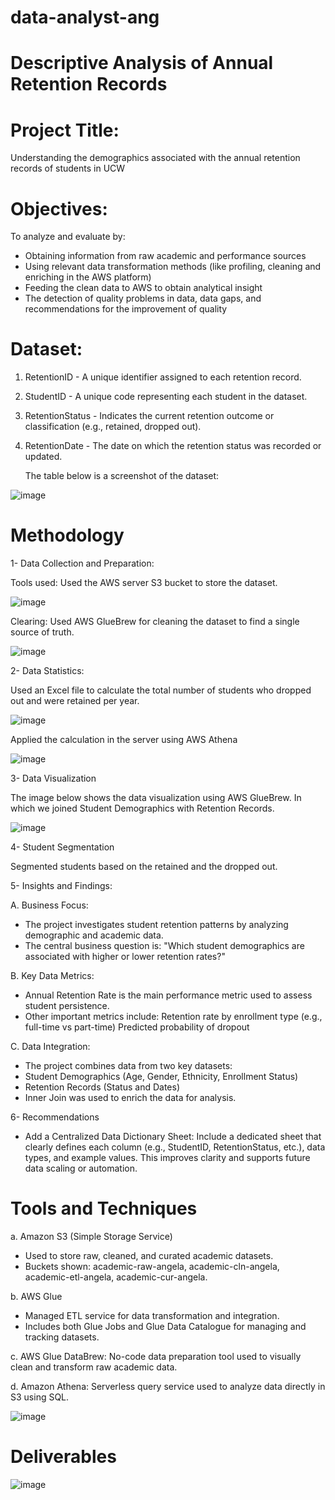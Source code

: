 # data-analyst-ang
# Descriptive Analysis of Annual Retention Records
# Project Title:
Understanding the demographics associated with the annual retention records of students in UCW
# Objectives:
To analyze and evaluate by:
- Obtaining information from raw academic and performance sources
- Using relevant data transformation methods (like profiling, cleaning and enriching in the AWS platform)
- Feeding the clean data to AWS to obtain analytical insight
- The detection of quality problems in data, data gaps, and recommendations for the improvement of quality
# Dataset:
1. RetentionID - A unique identifier assigned to each retention record.
2. StudentID - A unique code representing each student in the dataset.
3. RetentionStatus -  Indicates the current retention outcome or classification (e.g., retained, dropped out).
4. RetentionDate - The date on which the retention status was recorded or updated.

   The table below is a screenshot of the dataset:

![image](https://github.com/user-attachments/assets/35fadced-b881-4de7-9ed0-ac389d52b5ee)

# Methodology
 1-	Data Collection and Preparation:

 Tools used: Used the AWS server S3 bucket to store the dataset.

 ![image](https://github.com/user-attachments/assets/34fa2520-7be4-455f-ab02-fe343bbc2f61)

Clearing: Used AWS GlueBrew for cleaning the dataset to find a single source of truth.

 ![image](https://github.com/user-attachments/assets/3358e465-359e-4ece-8345-9d99a4c6bc22)

2- Data Statistics:

Used an Excel file to calculate the total number of students who dropped out and were retained per year.

![image](https://github.com/user-attachments/assets/aab98a2a-342b-4222-9c9c-2829fdb43a08)

Applied the calculation in the server using AWS Athena

![image](https://github.com/user-attachments/assets/33dd9b3d-f8bb-486f-aa6d-b6772843e935)

3- Data Visualization

The image below shows the data visualization using AWS GlueBrew. In which we joined Student Demographics with Retention Records.

![image](https://github.com/user-attachments/assets/519ab618-4659-4845-a6fb-504b0ca226c9)

4- Student Segmentation

Segmented students based on the retained and the dropped out.

5- Insights and Findings:

A. Business Focus:
- The project investigates student retention patterns by analyzing demographic and academic data.
- The central business question is:
"Which student demographics are associated with higher or lower retention rates?"

B. Key Data Metrics:
- Annual Retention Rate is the main performance metric used to assess student persistence.
- Other important metrics include:
   Retention rate by enrollment type (e.g., full-time vs part-time)
   Predicted probability of dropout

C. Data Integration:
- The project combines data from two key datasets:
- Student Demographics (Age, Gender, Ethnicity, Enrollment Status)
- Retention Records (Status and Dates)
- Inner Join was used to enrich the data for analysis.

6- Recommendations
- Add a Centralized Data Dictionary Sheet:
Include a dedicated sheet that clearly defines each column (e.g., StudentID, RetentionStatus, etc.), data types, and example values. This improves clarity and supports future data scaling or automation.

# Tools and Techniques

a. Amazon S3 (Simple Storage Service)
- Used to store raw, cleaned, and curated academic datasets.
- Buckets shown: academic-raw-angela, academic-cln-angela, academic-etl-angela, academic-cur-angela.

b. AWS Glue
- Managed ETL service for data transformation and integration.
- Includes both Glue Jobs and Glue Data Catalogue for managing and tracking datasets.

c. AWS Glue DataBrew: No-code data preparation tool used to visually clean and transform raw academic data.

d. Amazon Athena: Serverless query service used to analyze data directly in S3 using SQL.

![image](https://github.com/user-attachments/assets/35c06133-900c-4904-8498-5c5820209291)

# Deliverables

![image](https://github.com/user-attachments/assets/8f185421-0546-4d2b-aa8f-a81b47d7973a)
